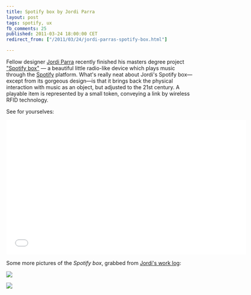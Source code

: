 ```yaml
---
title: Spotify box by Jordi Parra
layout: post
tags: spotify, ux
fb_comments: 25
published: 2011-03-24 18:00:00 CET
redirect_from: ["/2011/03/24/jordi-parras-spotify-box.html"]

---
```


Fellow designer [Jordi Parra](http://zenona.com/) recently finished his masters degree project ["Spotify box"](http://blog.zenona.com/) — a beautiful little radio-like device which plays music through the [Spotify](http://spotify.com/) platform. What's really neat about Jordi's Spotify box—except from its gorgeous design—is that it brings back the physical interaction with music as an object, but adjusted to the 21st century. A playable item is represented by a small token, conveying a link by wireless RFID technology.

See for yourselves:

<iframe src="//player.vimeo.com/video/21387481?title=0&amp;byline=0&amp;portrait=0&amp;color=80ceff" width="640" height="360" frameborder="0"></iframe>

Some more pictures of the *Spotify box*, grabbed from [Jordi's work log](http://blog.zenona.com/):

[![](//farm6.static.flickr.com/5220/5416601248_b2e21a71ed_z.jpg)](http://www.flickr.com/photos/parrita/5416601248/)

[![](//farm5.static.flickr.com/4076/5415988033_c745187d25_z.jpg)](http://www.flickr.com/photos/parrita/5415988033/)

